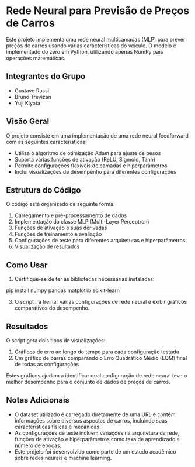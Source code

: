 # Rede Neural para Previsão de Preços de Carros

Este projeto implementa uma rede neural multicamadas (MLP) para prever preços de carros usando várias características do veículo. O modelo é implementado do zero em Python, utilizando apenas NumPy para operações matemáticas.

## Integrantes do Grupo

- Gustavo Rossi
- Bruno Trevizan
- Yuji Kiyota

## Visão Geral

O projeto consiste em uma implementação de uma rede neural feedforward com as seguintes características:

- Utiliza o algoritmo de otimização Adam para ajuste de pesos
- Suporta várias funções de ativação (ReLU, Sigmoid, Tanh)
- Permite configurações flexíveis de camadas e hiperparâmetros
- Inclui visualizações de desempenho para diferentes configurações

## Estrutura do Código

O código está organizado da seguinte forma:

1. Carregamento e pré-processamento de dados
2. Implementação da classe MLP (Multi-Layer Perceptron)
3. Funções de ativação e suas derivadas
4. Funções de treinamento e avaliação
5. Configurações de teste para diferentes arquiteturas e hiperparâmetros
6. Visualização de resultados

## Como Usar

1. Certifique-se de ter as bibliotecas necessárias instaladas:

pip install numpy pandas matplotlib scikit-learn

3. O script irá treinar várias configurações de rede neural e exibir gráficos comparativos do desempenho.

## Resultados

O script gera dois tipos de visualizações:

1. Gráficos de erro ao longo do tempo para cada configuração testada
2. Um gráfico de barras comparando o Erro Quadrático Médio (EQM) final de todas as configurações

Estes gráficos ajudam a identificar qual configuração de rede neural teve o melhor desempenho para o conjunto de dados de preços de carros.

## Notas Adicionais

- O dataset utilizado é carregado diretamente de uma URL e contém informações sobre diversos aspectos de carros, incluindo suas características físicas e mecânicas.
- As configurações de teste incluem variações na arquitetura da rede, funções de ativação e hiperparâmetros como taxa de aprendizado e número de épocas.
- Este projeto foi desenvolvido como parte de um estudo acadêmico sobre redes neurais e machine learning.
